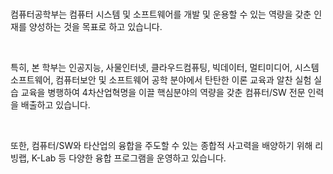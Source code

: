 <br/>컴퓨터공학부는 컴퓨터 시스템 및 소프트웨어를 개발 및 운용할 수 있는 역량을 갖춘 인재를 양성하는 것을 목표로 하고 있습니다.

<br/>

특히, 본 학부는 인공지능, 사물인터넷, 클라우드컴퓨팅, 빅데이터, 멀티미디어, 시스템 소프트웨어, 컴퓨터보안 및 소프트웨어 공학 분야에서 탄탄한 이론 교육과 알찬 실험 실습 교육을 병행하여 4차산업혁명을 이끌 핵심분야의 역량을 갖춘 컴퓨터/SW 전문 인력을 배출하고 있습니다.

<br/>

또한, 컴퓨터/SW와 타산업의 융합을 주도할 수 있는 종합적 사고력을 배양하기 위해 리빙랩, K-Lab 등 다양한 융합 프로그램을 운영하고 있습니다.
